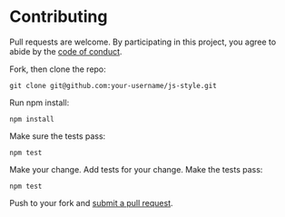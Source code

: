 # Contributing

Pull requests are welcome. By participating in this project, you
agree to abide by the [code of conduct].

[code of conduct]: https://www.contributor-covenant.org/

Fork, then clone the repo:

    git clone git@github.com:your-username/js-style.git

Run npm install:

    npm install

Make sure the tests pass:

    npm test

Make your change. Add tests for your change. Make the tests pass:

    npm test

Push to your fork and [submit a pull request][pr].

[pr]: https://github.com/stuniel/js-style/compare/
